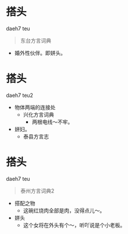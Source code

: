 # 搭头
daeh7 teu
> 东台方言词典
- 婚外性伙伴。即姘头。

# 搭头
daeh7 teu2
+ 物体两端的连接处
  * 兴化方言词典
    - 两根电线～不牢。
+ 姘妇。
  * 泰县方言志

# 搭头
daeh7 teu
> 泰州方言词典2
- 搭配之物
  - 这碗红烧肉全部是肉，没得点儿～。
- 姘头
  - 这个女将在外头有个～，听吖说是个小老板。

